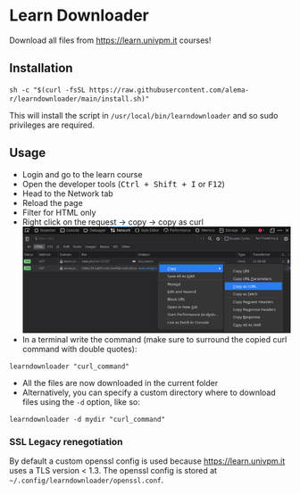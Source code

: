 # Learn Downloader

Download all files from https://learn.univpm.it courses!

## Installation
```
sh -c "$(curl -fsSL https://raw.githubusercontent.com/alema-r/learndownloader/main/install.sh)"
```
This will install the script in `/usr/local/bin/learndownloader` and so sudo privileges are required.

## Usage
- Login and go to the learn course 
- Open the developer tools (<kbd>Ctrl + Shift + I</kbd> or <kbd>F12</kbd>)
- Head to the Network tab
- Reload the page
- Filter for HTML only
- Right click on the request -> copy -> copy as curl
![Network tab](copy_as_curl.png)
- In a terminal write the command (make sure to surround the copied curl command with double quotes):
```
learndownloader "curl_command"
```
- All the files are now downloaded in the current folder
- Alternatively, you can specify a custom directory where to download files using the `-d` option, like so:
```
learndownloader -d mydir "curl_command"
```

### SSL Legacy renegotiation
By default a custom openssl config is used because https://learn.univpm.it uses a TLS version < 1.3.
The openssl config is stored at `~/.config/learndownloader/openssl.conf`.
